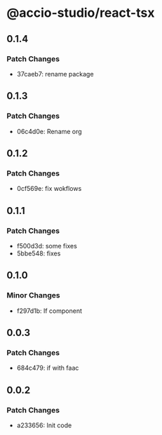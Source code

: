 # @accio-studio/react-tsx

## 0.1.4

### Patch Changes

- 37caeb7: rename package

## 0.1.3

### Patch Changes

- 06c4d0e: Rename org

## 0.1.2

### Patch Changes

- 0cf569e: fix wokflows

## 0.1.1

### Patch Changes

- f500d3d: some fixes
- 5bbe548: fixes

## 0.1.0

### Minor Changes

- f297d1b: If component

## 0.0.3

### Patch Changes

- 684c479: if with faac

## 0.0.2

### Patch Changes

- a233656: Init code
